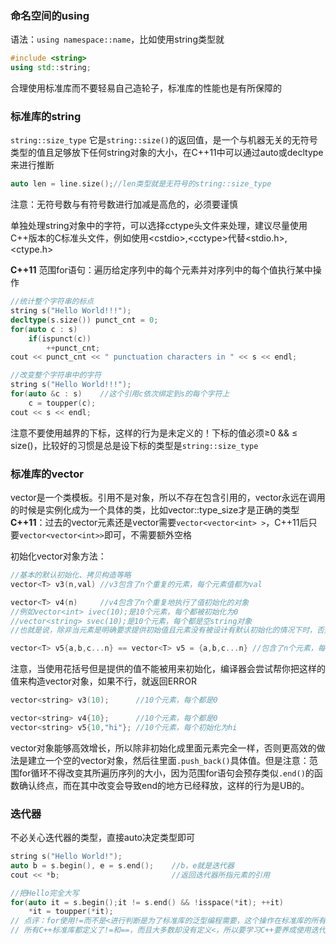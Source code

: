 <h3>命名空间的using</h3>

语法：`using namespace::name`，比如使用string类型就
```cpp
#include <string>
using std::string;
```
合理使用标准库而不要轻易自己造轮子，标准库的性能也是有所保障的

<h3>标准库的string</h3>

`string::size_type` 它是`string::size()`的返回值，是一个与机器无关的无符号类型的值且足够放下任何string对象的大小，在C++11中可以通过auto或decltype来进行推断
```cpp
auto len = line.size();//len类型就是无符号的string::size_type
```
注意：无符号数与有符号数进行加减是高危的，必须要谨慎

单独处理string对象中的字符，可以选择cctype头文件来处理，建议尽量使用C++版本的C标准头文件，例如使用\<cstdio>,\<cctype>代替\<stdio.h>,\<ctype.h>

**C++11** 范围for语句：遍历给定序列中的每个元素并对序列中的每个值执行某中操作
```cpp
//统计整个字符串的标点
string s("Hello World!!!");
decltype(s.size()) punct_cnt = 0;
for(auto c : s)
    if(ispunct(c))
        ++punct_cnt;
cout << punct_cnt << " punctuation characters in " << s << endl;

//改变整个字符串中的字符
string s("Hello World!!!");
for(auto &c : s)    //这个引用c依次绑定到s的每个字符上
    c = toupper(c);
cout << s << endl;
```
注意不要使用越界的下标，这样的行为是未定义的！下标的值必须≥0 && ≤ size()，比较好的习惯是总是设下标的类型是`string::size_type`

<h3>标准库的vector</h3>

vector是一个类模板。引用不是对象，所以不存在包含引用的，vector永远在调用的时候是实例化成为一个具体的类，比如vector<int>::type_size才是正确的类型<br>
**C++11**：过去的vector元素还是vector需要`vector<vector<int> >`，C++11后只要`vector<vector<int>>`即可，不需要额外空格

初始化vector对象方法：
```cpp
//基本的默认初始化、拷贝构造等略
vector<T> v3(n,val) //v3包含了n个重复的元素，每个元素值都为val

vector<T> v4(n)     //v4包含了n个重复地执行了值初始化的对象
//例如vector<int> ivec(10);是10个元素，每个都被初始化为0
//vector<string> svec(10);是10个元素，每个都是空string对象
//也就是说，除非当元素是明确要求提供初始值且元素没有被设计有默认初始化的情况下时，否则这个工作都是奏效的

vector<T> v5{a,b,c...n} == vector<T> v5 = {a,b,c...n} //包含了n个元素，每个元素都被赋予了初始值(C++11特性：列表初始化)
```
注意，当使用花括号但是提供的值不能被用来初始化，编译器会尝试帮你把这样的值来构造vector对象，如果不行，就返回ERROR
```cpp
vector<string> v3(10);      //10个元素，每个都是0

vector<string> v4{10};      //10个元素，每个都是0
vector<string> v5{10,"hi"}; //10个元素，每个初始化为hi
```

vector对象能够高效增长，所以除非初始化成里面元素完全一样，否则更高效的做法是建立一个空的vector对象，然后往里面`.push_back()`具体值。但是注意：范围for循环不得改变其所遍历序列的大小，因为范围for语句会预存类似`.end()`的函数确认终点，而在其中改变会导致end的地方已经释放，这样的行为是UB的。

<h3>迭代器</h3>

不必关心迭代器的类型，直接auto决定类型即可
```cpp
string s("Hello World!");
auto b = s.begin(), e = s.end();    //b，e就是迭代器
cout << *b;                         //返回迭代器所指元素的引用

//把Hello完全大写
for(auto it = s.begin();it != s.end() && !isspace(*it); ++it)
    *it = toupper(*it);
// 点评：for使用!=而不是<进行判断是为了标准库的泛型编程需要，这个操作在标准库的所有容器中都有效，
// 所有C++标准库都定义了!=和==，而且大多数却没有定义<，所以要学习C++要养成使用迭代器和!=的好习惯
```

